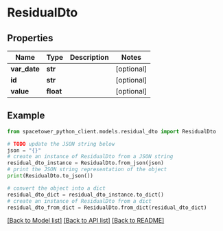 # ResidualDto


## Properties

Name | Type | Description | Notes
------------ | ------------- | ------------- | -------------
**var_date** | **str** |  | [optional] 
**id** | **str** |  | [optional] 
**value** | **float** |  | [optional] 

## Example

```python
from spacetower_python_client.models.residual_dto import ResidualDto

# TODO update the JSON string below
json = "{}"
# create an instance of ResidualDto from a JSON string
residual_dto_instance = ResidualDto.from_json(json)
# print the JSON string representation of the object
print(ResidualDto.to_json())

# convert the object into a dict
residual_dto_dict = residual_dto_instance.to_dict()
# create an instance of ResidualDto from a dict
residual_dto_from_dict = ResidualDto.from_dict(residual_dto_dict)
```
[[Back to Model list]](../README.md#documentation-for-models) [[Back to API list]](../README.md#documentation-for-api-endpoints) [[Back to README]](../README.md)



